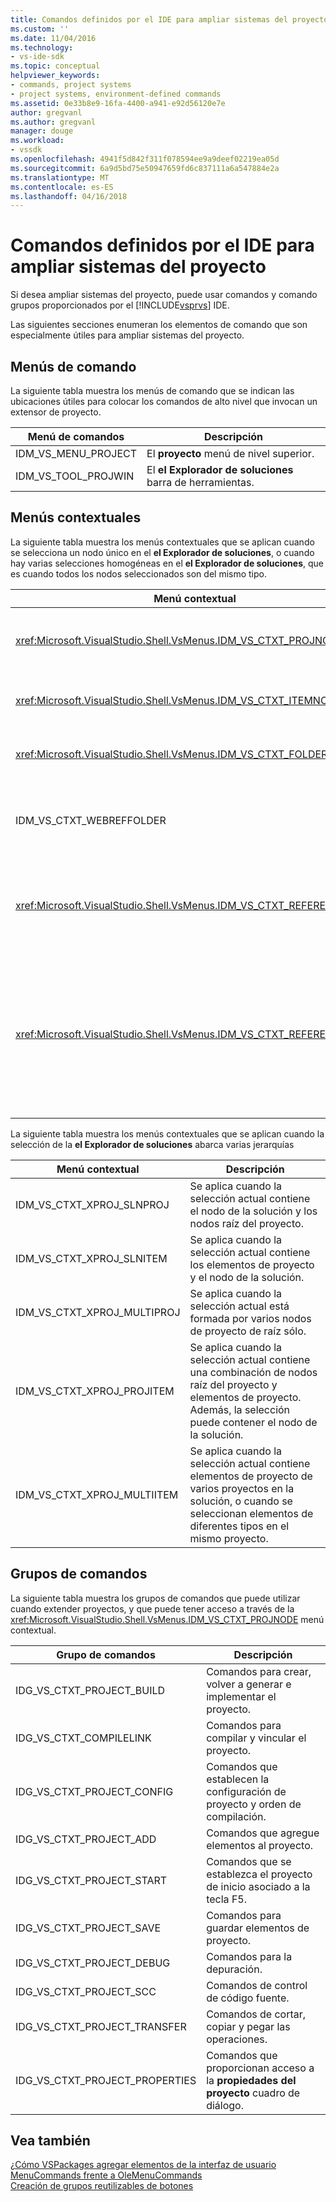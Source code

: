 ```yaml
---
title: Comandos definidos por el IDE para ampliar sistemas del proyecto | Documentos de Microsoft
ms.custom: ''
ms.date: 11/04/2016
ms.technology:
- vs-ide-sdk
ms.topic: conceptual
helpviewer_keywords:
- commands, project systems
- project systems, environment-defined commands
ms.assetid: 0e33b8e9-16fa-4400-a941-e92d56120e7e
author: gregvanl
ms.author: gregvanl
manager: douge
ms.workload:
- vssdk
ms.openlocfilehash: 4941f5d842f311f078594ee9a9deef02219ea05d
ms.sourcegitcommit: 6a9d5bd75e50947659fd6c837111a6a547884e2a
ms.translationtype: MT
ms.contentlocale: es-ES
ms.lasthandoff: 04/16/2018
---
```

# <a name="ide-defined-commands-for-extending-project-systems"></a>Comandos definidos por el IDE para ampliar sistemas del proyecto
Si desea ampliar sistemas del proyecto, puede usar comandos y comando grupos proporcionados por el [!INCLUDE[vsprvs](../../code-quality/includes/vsprvs_md.md)] IDE.  
  
 Las siguientes secciones enumeran los elementos de comando que son especialmente útiles para ampliar sistemas del proyecto.  
  
## <a name="command-menus"></a>Menús de comando  
 La siguiente tabla muestra los menús de comando que se indican las ubicaciones útiles para colocar los comandos de alto nivel que invocan un extensor de proyecto.  
  
|Menú de comandos|Descripción|  
|------------------|-----------------|  
|IDM_VS_MENU_PROJECT|El **proyecto** menú de nivel superior.|  
|IDM_VS_TOOL_PROJWIN|El **el Explorador de soluciones** barra de herramientas.|  
  
## <a name="shortcut-menus"></a>Menús contextuales  
 La siguiente tabla muestra los menús contextuales que se aplican cuando se selecciona un nodo único en el **el Explorador de soluciones**, o cuando hay varias selecciones homogéneas en el **el Explorador de soluciones**, que es cuando todos los nodos seleccionados son del mismo tipo.  
  
|Menú contextual|Descripción|  
|-------------------|-----------------|  
|<xref:Microsoft.VisualStudio.Shell.VsMenus.IDM_VS_CTXT_PROJNODE>|Se aplica cuando se selecciona el nodo del proyecto.|  
|<xref:Microsoft.VisualStudio.Shell.VsMenus.IDM_VS_CTXT_ITEMNODE>|Se aplica cuando se selecciona un archivo.|  
|<xref:Microsoft.VisualStudio.Shell.VsMenus.IDM_VS_CTXT_FOLDERNODE>|Se aplica cuando se selecciona una carpeta.|  
|IDM_VS_CTXT_WEBREFFOLDER|Se aplica cuando se selecciona la carpeta de referencia Web.|  
|<xref:Microsoft.VisualStudio.Shell.VsMenus.IDM_VS_CTXT_REFERENCEROOT>|Se aplica cuando se selecciona el nodo raíz de referencias denominado "Referencias".|  
|<xref:Microsoft.VisualStudio.Shell.VsMenus.IDM_VS_CTXT_REFERENCE>|Se aplica cuando se seleccionan los nodos de referencia; se trata de ensamblado, COM y las referencias de proyecto. No incluye referencias Web.|  
  
 La siguiente tabla muestra los menús contextuales que se aplican cuando la selección de la **el Explorador de soluciones** abarca varias jerarquías  
  
|Menú contextual|Descripción|  
|-------------------|-----------------|  
|IDM_VS_CTXT_XPROJ_SLNPROJ|Se aplica cuando la selección actual contiene el nodo de la solución y los nodos raíz del proyecto.|  
|IDM_VS_CTXT_XPROJ_SLNITEM|Se aplica cuando la selección actual contiene los elementos de proyecto y el nodo de la solución.|  
|IDM_VS_CTXT_XPROJ_MULTIPROJ|Se aplica cuando la selección actual está formada por varios nodos de proyecto de raíz sólo.|  
|IDM_VS_CTXT_XPROJ_PROJITEM|Se aplica cuando la selección actual contiene una combinación de nodos raíz del proyecto y elementos de proyecto. Además, la selección puede contener el nodo de la solución.|  
|IDM_VS_CTXT_XPROJ_MULTIITEM|Se aplica cuando la selección actual contiene elementos de proyecto de varios proyectos en la solución, o cuando se seleccionan elementos de diferentes tipos en el mismo proyecto.|  
  
## <a name="command-groups"></a>Grupos de comandos  
 La siguiente tabla muestra los grupos de comandos que puede utilizar cuando extender proyectos, y que puede tener acceso a través de la <xref:Microsoft.VisualStudio.Shell.VsMenus.IDM_VS_CTXT_PROJNODE> menú contextual.  
  
|Grupo de comandos|Descripción|  
|-------------------|-----------------|  
|IDG_VS_CTXT_PROJECT_BUILD|Comandos para crear, volver a generar e implementar el proyecto.|  
|IDG_VS_CTXT_COMPILELINK|Comandos para compilar y vincular el proyecto.|  
|IDG_VS_CTXT_PROJECT_CONFIG|Comandos que establecen la configuración de proyecto y orden de compilación.|  
|IDG_VS_CTXT_PROJECT_ADD|Comandos que agregue elementos al proyecto.|  
|IDG_VS_CTXT_PROJECT_START|Comandos que se establezca el proyecto de inicio asociado a la tecla F5.|  
|IDG_VS_CTXT_PROJECT_SAVE|Comandos para guardar elementos de proyecto.|  
|IDG_VS_CTXT_PROJECT_DEBUG|Comandos para la depuración.|  
|IDG_VS_CTXT_PROJECT_SCC|Comandos de control de código fuente.|  
|IDG_VS_CTXT_PROJECT_TRANSFER|Comandos de cortar, copiar y pegar las operaciones.|  
|IDG_VS_CTXT_PROJECT_PROPERTIES|Comandos que proporcionan acceso a la **propiedades del proyecto** cuadro de diálogo.|  
  
## <a name="see-also"></a>Vea también  
 [¿Cómo VSPackages agregar elementos de la interfaz de usuario](../../extensibility/internals/how-vspackages-add-user-interface-elements.md)   
 [MenuCommands frente a OleMenuCommands](../../extensibility/menucommands-vs-olemenucommands.md)   
 [Creación de grupos reutilizables de botones](../../extensibility/creating-reusable-groups-of-buttons.md)